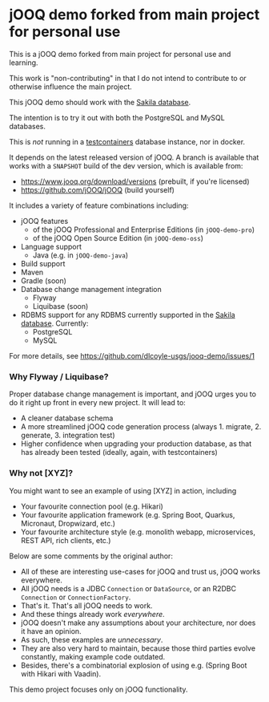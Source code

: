 # jOOQ demo forked from main project for personal use 

This is a jOOQ demo forked from main project for personal use and learning. 

This work is "non-contributing" in that I do not intend to contribute to or otherwise influence the main project.

This jOOQ demo should work with the [Sakila database](https://www.jooq.org/sakila).

The intention is to try it out with both the PostgreSQL and MySQL databases. 

This is *not* running in a [testcontainers](https://www.testcontainers.org) database instance, nor in docker.

It depends on the latest released version of jOOQ. A branch is available that works with a `SNAPSHOT` build of the dev version, which is available from:

- https://www.jooq.org/download/versions (prebuilt, if you're licensed)
- https://github.com/jOOQ/jOOQ (build yourself)

It includes a variety of feature combinations including:

- jOOQ features
  - of the jOOQ Professional and Enterprise Editions (in `jOOQ-demo-pro`)
  - of the jOOQ Open Source Edition (in `jOOQ-demo-oss`)
- Language support
  - Java (e.g. in `jOOQ-demo-java`)
 - Build support
  - Maven
  - Gradle (soon)
- Database change management integration
  - Flyway
  - Liquibase (soon)
- RDBMS support for any RDBMS currently supported in the [Sakila database](https://www.jooq.org/sakila). Currently:
  - PostgreSQL
  - MySQL

For more details, see https://github.com/dlcoyle-usgs/jooq-demo/issues/1

### Why Flyway / Liquibase?

Proper database change management is important, and jOOQ urges you to do it right up front in every new project. It will lead to:

- A cleaner database schema
- A more streamlined jOOQ code generation process (always 1. migrate, 2. generate, 3. integration test)
- Higher confidence when upgrading your production database, as that has already been tested (ideally, again, with testcontainers)

### Why not [XYZ]?

You might want to see an example of using [XYZ] in action, including

- Your favourite connection pool (e.g. Hikari)
- Your favourite application framework (e.g. Spring Boot, Quarkus, Micronaut, Dropwizard, etc.)
- Your favourite architecture style (e.g. monolith webapp, microservices, REST API, rich clients, etc.)

Below are some comments by the original author:

- All of these are interesting use-cases for jOOQ and trust us, jOOQ works everywhere. 
- All jOOQ needs is a JDBC `Connection` or `DataSource`, or an R2DBC `Connection` or `ConnectionFactory`. 
- That's it. That's all jOOQ needs to work. 
- And these things already work *everywhere*. 
- jOOQ doesn't make any assumptions about your architecture, nor does it have an opinion. 
- As such, these examples are *unnecessary*. 
- They are also very hard to maintain, because those third parties evolve constantly, making example code outdated. 
- Besides, there's a combinatorial explosion of using e.g. (Spring Boot with Hikari with Vaadin).

This demo project focuses only on jOOQ functionality.
